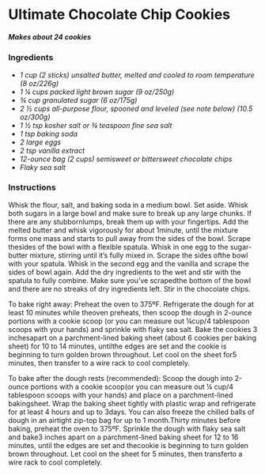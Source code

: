 # Ultimate Chocolate Chip Cookies

##### Makes about 24 cookies

### Ingredients
*   *1 cup (2 sticks) unsalted butter, melted and cooled to room temperature (8 oz/226g)*
*   *1 ¼ cups packed light brown sugar (9 oz/250g)*
*   *¾ cup granulated sugar (6 oz/175g)*
*   *2 ½ cups all-purpose flour, spooned and leveled (see note below) (10.5 oz/300g)*
*   *1 ½ tsp kosher salt or ¾ teaspoon fine sea salt*
*   *1 tsp baking soda*
*   *2 large eggs*
*   *2 tsp vanilla extract*
*   *12-ounce bag (2 cups) semisweet or bittersweet chocolate chips*
*   *Flaky sea salt*

### Instructions
Whisk the flour, salt, and baking soda in a medium bowl. Set aside.
Whisk both sugars in a large bowl and make sure to break up any large chunks. If there are any stubbornlumps, break them up with your fingertips. Add the melted butter and whisk vigorously for about 1minute, until the mixture forms one mass and starts to pull away from the sides of the bowl. Scrape thesides of the bowl with a flexible spatula.
Whisk in one egg to the sugar-butter mixture, stirring until it’s fully mixed in. Scrape the sides ofthe bowl with your spatula. Whisk in the second egg and the vanilla and scrape the sides of bowl again.
Add the dry ingredients to the wet and stir with the spatula to fully combine. Make sure you’ve scrapedthe bottom of the bowl and there are no streaks of dry ingredients left. Stir in the chocolate chips.

To bake right away: Preheat the oven to 375ºF. Refrigerate the dough for at least 10 minutes while theoven preheats, then scoop the dough in 2-ounce portions with a cookie scoop (or you can measure out ¼cup/4 tablespoon scoops with your hands) and sprinkle with flaky sea salt. Bake the cookies 3 inchesapart on a parchment-lined baking sheet (about 6 cookies per baking sheet) for 10 to 14 minutes, untilthe edges are set and the cookie is beginning to turn golden brown throughout. Let cool on the sheet for5 minutes, then transfer to a wire rack to cool completely.

To bake after the dough rests (recommended): Scoop the dough into 2-ounce portions with a cookie scoop(or you can measure out ¼ cup/4 tablespoon scoops with your hands) and place on a parchment-lined bakingsheet. Wrap the baking sheet tightly with plastic wrap and refrigerate for at least 4 hours and up to 3days. You can also freeze the chilled balls of dough in an airtight zip-top bag for up to 1 month.Thirty minutes before baking, preheat the oven to 375ºF. Sprinkle the dough with flaky sea salt and bake3 inches apart on a parchment-lined baking sheet for 12 to 16 minutes, until the edges are set and thecookie is beginning to turn golden brown throughout. Let cool on the sheet for 5 minutes, then transferto a wire rack to cool completely.
